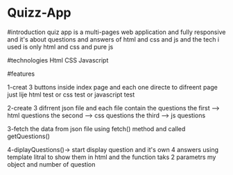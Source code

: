 # Quizz-App

#introduction
quiz app is a multi-pages web application and fully responsive and it's about questions and answers of html and css and js and the tech i used is only html and css and pure js

#technologies
Html
CSS
Javascript

#features

1-creat 3 buttons inside index page and each one directe to difreent page just lije html test or css test or javascript test

2-create 3 difrrent json file and each file contain the questions 
the first --> html questions 
the second --> css questions 
the third --> js questions 

3-fetch the data from json file using fetch() method and called getQuestions()

4-diplayQuestions()-> start display question and it's own 4 answers using template litral to show them in html and the function taks 2 parametrs my object and number of question
